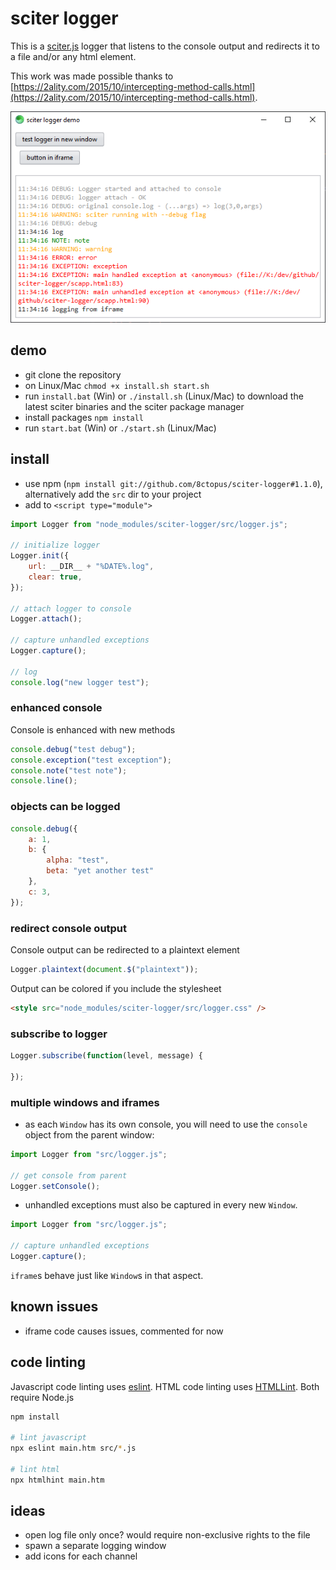 # sciter logger

This is a [sciter.js](https://sciter.com/) logger that listens to the console output and redirects it to a file and/or any html element.

This work was made possible thanks to [https://2ality.com/2015/10/intercepting-method-calls.html](https://2ality.com/2015/10/intercepting-method-calls.html).

![sciter logger screenshot](screenshot.png)

## demo

- git clone the repository
- on Linux/Mac `chmod +x install.sh start.sh`
- run `install.bat` (Win) or `./install.sh` (Linux/Mac) to download the latest sciter binaries and the sciter package manager
- install packages `npm install`
- run `start.bat` (Win) or `./start.sh` (Linux/Mac)

## install

- use npm (`npm install git://github.com/8ctopus/sciter-logger#1.1.0`), alternatively add the `src` dir to your project
- add to `<script type="module">`

```js
import Logger from "node_modules/sciter-logger/src/logger.js";

// initialize logger
Logger.init({
    url: __DIR__ + "%DATE%.log",
    clear: true,
});

// attach logger to console
Logger.attach();

// capture unhandled exceptions
Logger.capture();

// log
console.log("new logger test");
```

### enhanced console

Console is enhanced with new methods

```js
console.debug("test debug");
console.exception("test exception");
console.note("test note");
console.line();
```

### objects can be logged

```js
console.debug({
    a: 1,
    b: {
        alpha: "test",
        beta: "yet another test"
    },
    c: 3,
});
```

### redirect console output

Console output can be redirected to a plaintext element

```js
Logger.plaintext(document.$("plaintext"));
```

Output can be colored if you include the stylesheet

```html
<style src="node_modules/sciter-logger/src/logger.css" />
```

### subscribe to logger

```js
Logger.subscribe(function(level, message) {

});
```

### multiple windows and iframes

- as each `Window` has its own console, you will need to use the `console` object from the parent window:

```js
import Logger from "src/logger.js";

// get console from parent
Logger.setConsole();
```

- unhandled exceptions must also be captured in every new `Window`.

```js
import Logger from "src/logger.js";

// capture unhandled exceptions
Logger.capture();
```

`iframe`s behave just like `Window`s in that aspect.

## known issues

- iframe code causes issues, commented for now

## code linting

Javascript code linting uses [eslint](https://github.com/eslint/eslint). HTML code linting uses [HTMLLint](https://htmlhint.com/). Both require Node.js

```sh
npm install

# lint javascript
npx eslint main.htm src/*.js

# lint html
npx htmlhint main.htm
```

## ideas

- open log file only once? would require non-exclusive rights to the file
- spawn a separate logging window
- add icons for each channel
